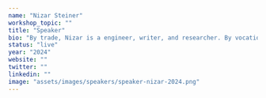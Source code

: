 ```yaml
---
name: "Nizar Steiner"
workshop_topic: ""
title: "Speaker"
bio: "By trade, Nizar is a engineer, writer, and researcher. By vocation, he is a psychologist in training, a creator and synthesizer of practical solutions to everyday problems. He has a penchant for interdisciplinary skill development in domains ranging from movement, education, and general well-being. He loves handstands."
status: "live"
year: "2024"
website: ""
twitter: ""
linkedin: ""
image: "assets/images/speakers/speaker-nizar-2024.png"
---
```


